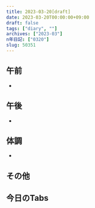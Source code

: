 ```yaml
---
title: 2023-03-20[draft]
date: 2023-03-20T00:00:00+09:00
draft: false
tags: ["diary", ""]
archives: ["2023-03"]
n年日記: ["0320"]
slug: 50351
---
```

## 午前
- 
## 午後
- 
## 体調
- 
## その他
## 今日のTabs